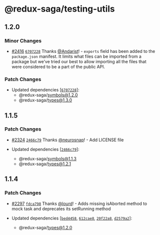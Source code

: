# @redux-saga/testing-utils

## 1.2.0

### Minor Changes

- [#2416](https://github.com/redux-saga/redux-saga/pull/2416) [`6707228`](https://github.com/redux-saga/redux-saga/commit/6707228c23c6cd8f54e4cde8d1fb1887c3831af1) Thanks [@Andarist](https://github.com/Andarist)! - `exports` field has been added to the `package.json` manifest. It limits what files can be imported from a package but we've tried our best to allow importing all the files that were considered to be a part of the public API.

### Patch Changes

- Updated dependencies [[`6707228`](https://github.com/redux-saga/redux-saga/commit/6707228c23c6cd8f54e4cde8d1fb1887c3831af1)]:
  - @redux-saga/symbols@1.2.0
  - @redux-saga/types@1.3.0

## 1.1.5

### Patch Changes

- [#2324](https://github.com/redux-saga/redux-saga/pull/2324) [`2466c79`](https://github.com/redux-saga/redux-saga/commit/2466c798a5f56a5015e61c8fdf0ef8f2a6a852a4) Thanks [@neurosnap](https://github.com/neurosnap)! - Add LICENSE file

- Updated dependencies [[`2466c79`](https://github.com/redux-saga/redux-saga/commit/2466c798a5f56a5015e61c8fdf0ef8f2a6a852a4)]:
  - @redux-saga/symbols@1.1.3
  - @redux-saga/types@1.2.1

## 1.1.4

### Patch Changes

- [#2297](https://github.com/redux-saga/redux-saga/pull/2297) [`fdca798`](https://github.com/redux-saga/redux-saga/commit/fdca7989d5b8325b4a685de984ca121769c23ab0) Thanks [@lourd](https://github.com/lourd)! - Adds missing isAborted method to mock task and deprecates its setRunning method

- Updated dependencies [[`bed4458`](https://github.com/redux-saga/redux-saga/commit/bed4458a79f21fd568a9d970968c9c8b8cbe1bf4), [`612cae8`](https://github.com/redux-saga/redux-saga/commit/612cae81f0b8e6eb01b0b4c9ed961906be1fea98), [`20f22a8`](https://github.com/redux-saga/redux-saga/commit/20f22a8edd3bc66c2373ad31fb2c81e9bfed435f), [`d2579a2`](https://github.com/redux-saga/redux-saga/commit/d2579a204c6fa75105a74c999542dfc331697c21)]:
  - @redux-saga/types@1.2.0
